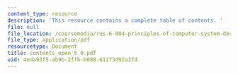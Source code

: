 ```yaml
---
content_type: resource
description: 'This resource contains a complete table of contents. '
file: null
file_location: /coursemedia/res-6-004-principles-of-computer-system-design-an-introduction-spring-2009/4eda93f5ab9b2ffbb08861173d92a3fd_contents_open_5_0.pdf
file_type: application/pdf
resourcetype: Document
title: contents_open_5_0.pdf
uid: 4eda93f5-ab9b-2ffb-b088-61173d92a3fd
---
```

